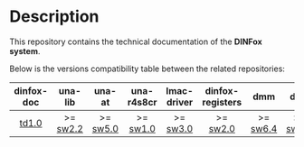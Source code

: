 # Description

This repository contains the technical documentation of the **DINFox system**.

Below is the versions compatibility table between the related repositories:

| **dinfox-doc** | **una-lib** | **una-at** | **una-r4s8cr** | **lmac-driver** | **dinfox-registers** | **dmm** | **dsm** |
|:---:|:---:|:---:|:---:|:---:|:---:|:---:|:---:|
[td1.0](https://github.com/Ludovic-Lesur/dinfox-doc/releases/tag/td1.0) | >= [sw2.2](https://github.com/Ludovic-Lesur/una-lib/releases/tag/sw2.2) | >= [sw5.0](https://github.com/Ludovic-Lesur/una-at/releases/tag/sw5.0) | >= [sw1.0](https://github.com/Ludovic-Lesur/una-r4s8cr/releases/tag/sw1.0) | >= [sw3.0](https://github.com/Ludovic-Lesur/lmac-driver/releases/tag/sw3.0) | >= [sw2.0](https://github.com/Ludovic-Lesur/dinfox-registers/releases/tag/sw2.0) | >= [sw6.4](https://github.com/Ludovic-Lesur/dmm/releases/tag/sw6.4) | >= [sw7.3](https://github.com/Ludovic-Lesur/dsm/releases/tag/sw7.3) |
